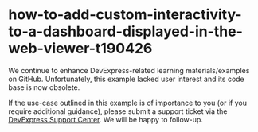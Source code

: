 
# how-to-add-custom-interactivity-to-a-dashboard-displayed-in-the-web-viewer-t190426

We continue to enhance DevExpress-related learning materials/examples on GitHub. Unfortunately, this example lacked user interest and its code base is now obsolete.

If the use-case outlined in this example is of importance to you (or if you require additional guidance), please submit a support ticket via the [DevExpress Support Center](https://supportcenter.devexpress.com/ticket/create?followUpTo=T190426). We will be happy to follow-up.